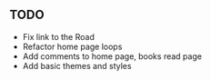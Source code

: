 TODO
-
- Fix link to the Road
- Refactor home page loops
- Add comments to home page, books read page
- Add basic themes and styles